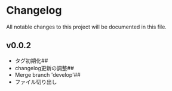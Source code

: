 # Changelog

All notable changes to this project will be documented in this file.
## v0.0.2
- タグ初期化## 
- changelog更新の調整## 
- Merge branch 'develop'## 
- ファイル切り出し
